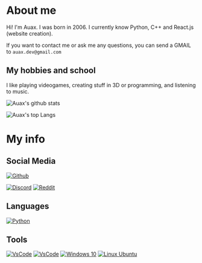 # About me
Hi! I'm Auax. I was born in 2006. I currently know Python, C++ and React.js (website creation).

If you want to contact me or ask me any questions, you can send a GMAIL to `auax.dev@gmail.com` 

## My hobbies and school
I like playing videogames, creating stuff in 3D or programming, and listening to music.

![Auax's github stats](https://github-readme-stats.vercel.app/api?username=auax&show_icons=true&theme=synthwave)

![Auax's top Langs](https://github-readme-stats.vercel.app/api/top-langs/?username=auax&layout=compact&theme=synthwave)

# My info

## Social Media
[![Github](https://img.shields.io/badge/github-%23333333.svg?&logo=github&style=for-the-badge&logoColor=white)](https://github.com/auax)

[![Discord](https://img.shields.io/badge/discord-%237289DA.svg?&logo=discord&style=for-the-badge&logoColor=white)](https://discord.com/users/349495905151483915)
[![Reddit](https://img.shields.io/badge/reddit-%23FF4500.svg?&logo=reddit&style=for-the-badge&logoColor=white)](https://www.reddit.com/user/Astokx)

## Languages
[![Python](https://img.shields.io/badge/python-3.9-%234B8BBE.svg?&logo=python&style=for-the-badge&logoColor=white)](https://www.python.org/)

## Tools
[![VsCode](https://img.shields.io/badge/VsCode-%230078D7.svg?&logo=vs-code&style=for-the-badge&logoColor=white)](https://code.visualstudio.com/)
[![VsCode](https://img.shields.io/badge/pycharm-%230078D7.svg?&logo=pycharm&style=for-the-badge&logoColor=white)](https://www.jetbrains.com/pycharm/)
[![Windows 10](https://img.shields.io/badge/windows-10-%230078D7.svg?&logo=windows&style=for-the-badge&logoColor=white)](https://www.microsoft.com/en-us/windows)
[![Linux Ubuntu](https://img.shields.io/badge/linux-%230078D7.svg?&logo=linux&style=for-the-badge&logoColor=white)](https://ubuntu.com/)
